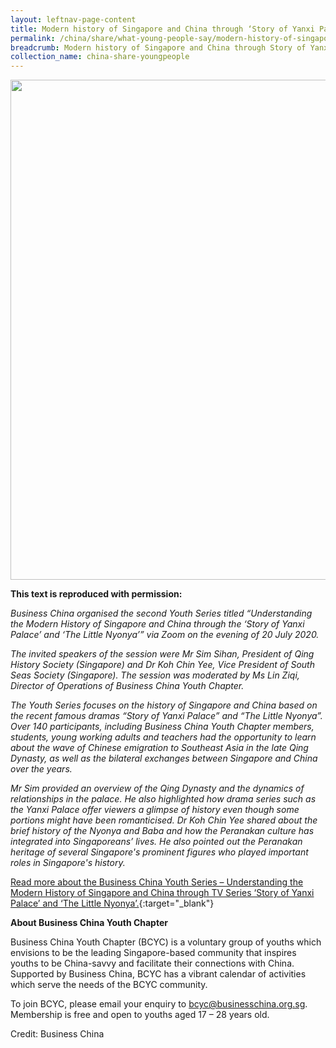 ```yaml
---
layout: leftnav-page-content
title: Modern history of Singapore and China through ‘Story of Yanxi Palace’ and ‘The Little Nyonya’ 
permalink: /china/share/what-young-people-say/modern-history-of-singapore-and-china-through-story-of-yanxi-palace-and-the-little-nyonya
breadcrumb: Modern history of Singapore and China through Story of Yanxi Palace and The Little Nyonya
collection_name: china-share-youngpeople
---
```


<img src="\images\china-youngpeople\modern-history-of-singapore-and-china.jpg" style="width:800px;" />

**This text is reproduced with permission:**

*Business China organised the second Youth Series titled “Understanding the Modern History of Singapore and China through the ‘Story of Yanxi Palace’ and ‘The Little Nyonya’” via Zoom on the evening of 20 July 2020.*

*The invited speakers of the session were Mr Sim Sihan, President of Qing History Society (Singapore) and Dr Koh Chin Yee, Vice President of South Seas Society (Singapore). The session was moderated by Ms Lin Ziqi, Director of Operations of Business China Youth Chapter.*

*The Youth Series focuses on the history of Singapore and China based on the recent famous dramas “Story of Yanxi Palace” and “The Little Nyonya”. Over 140 participants, including Business China Youth Chapter members, students, young working adults and teachers had the opportunity to learn about the wave of Chinese emigration to Southeast Asia in the late Qing Dynasty, as well as the bilateral exchanges between Singapore and China over the years.*

*Mr Sim provided an overview of the Qing Dynasty and the dynamics of relationships in the palace. He also highlighted how drama series such as the Yanxi Palace offer viewers a glimpse of history even though some portions might have been romanticised. Dr Koh Chin Yee shared about the brief history of the Nyonya and Baba and how the Peranakan culture has integrated into Singaporeans’ lives. He also pointed out the Peranakan heritage of several Singapore's prominent figures who played important roles in Singapore's history.*

[Read more about the Business China Youth Series – Understanding the Modern History of Singapore and China through TV Series ‘Story of Yanxi Palace’ and ‘The Little Nyonya’.](https://www.businesschina.org.sg/en/for-youths/business-china-youth-series-understanding-the-modern-history-of-singapore-and-china-through-tv-series-story-of-yanxi-palace-and-the-little-nyonya/){:target="_blank"}

**About Business China Youth Chapter**

Business China Youth Chapter (BCYC) is a voluntary group of youths which envisions to be the leading Singapore-based community that inspires youths to be China-savvy and facilitate their connections with China. Supported by Business China, BCYC has a vibrant calendar of activities which serve the needs of the BCYC community.

To join BCYC, please email your enquiry to [bcyc@businesschina.org.sg](mailto:bcyc@businesschina.org.sg). Membership is free and open to youths aged 17 – 28 years old.

Credit: Business China 